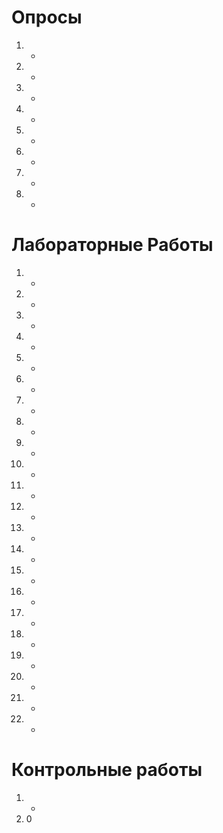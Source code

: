 ﻿Опросы
===
1. +
2. +
3. -
4. -
5. +
6. -
7. +
8. -

Лабораторные Работы
===
1. +
2. +
3. +
4. +
5. +
6. +
7. +
8. +
9. +
10. +
11. -
12. +
13. +
14. +
15. -
16. -
17. -
18. -
19. -
20. -
21. -
22. -

Контрольные работы
===
1. +
2. 0
